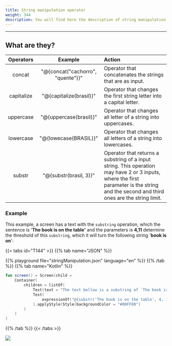 ```yaml
---
title: String manipulation operator
weight: 344
description: You will find here the description of string manipulation operator
---
```


---

## What are they? 

| Operators | Example | Action |
| :---: | :---: | :--- |
| concat | "@{concat\("cachorro", "quente"\)}" | Operator that concatenates the strings that are as input. |
| capitalize | "@{capitalize\(brasil\)}" | Operator that changes the first string letter into a capital letter. |
| uppercase | "@{uppercase\(brasil\)}" | Operator that changes all letter of a string into uppercases.  |
| lowercase | "@{lowecase\(BRASIL\)}" | Operator that changes all letters of a string into lowercases.  |
| substr | "@{substr\(brasil, 3\)}" | Operator that returns a substring of a input string. This operation may have 2 or 3 inputs, where the first parameter is the string  and the second and third ones are the string limit.  |

### Example

This example, a screen has a text with the `substring` operation, which the sentence is '**The book is on the table'** and the parameters is **4,11** determine the threshold of this `substring`, which it will turn the following string '**book is on**': 

{{< tabs id="T144" >}}
{{% tab name="JSON" %}}
<!-- json-playground:stringManipulation.json
{
  "_beagleComponent_" : "beagle:screenComponent",
  "child" : {
    "_beagleComponent_" : "beagle:container",
    "children" : [ {
      "_beagleComponent_" : "beagle:text",
      "text" : "The text bellow is a substring of `The book is on the table`."
    }, {
      "_beagleComponent_" : "beagle:text",
      "text" : "@{substr('The book is on the table', 4, 11)}",
      "style" : {
        "backgroundColor" : "#00FF00"
      }
    } ]
  }
}
-->
{{% playground file="stringManipulation.json" language="en" %}}
{{% /tab %}}
{{% tab name="Kotlin" %}}
```kotlin
fun screen() = Screen(child = 
    Container(
        children = listOf(
            Text(text = "The text bellow is a substring of `The book is on the table`."),
            Text(
                expressionOf("@{substr('The book is on the table', 4, 11)}")
            ).applyStyle(Style(backgroundColor = "#00FF00")
        )
    )
)
```
{{% /tab %}}
{{< /tabs >}}

![](/shared/string.png)
